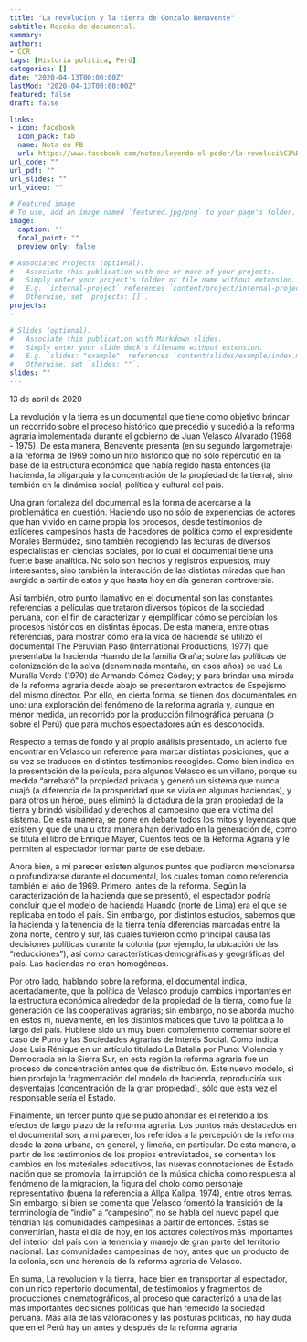 ```yaml
---
title: "La revolución y la tierra de Gonzalo Benavente"
subtitle: Reseña de documental.
summary: 
authors:
- CCR
tags: [Historia política, Perú]
categories: []
date: "2020-04-13T00:00:00Z"
lastMod: "2020-04-13T00:00:00Z"
featured: false
draft: false

links:
- icon: facebook
  icon_pack: fab
  name: Nota en FB
  url: https://www.facebook.com/notes/leyendo-el-poder/la-revoluci%C3%B3n-y-la-tierra-de-gonzalo-benavente/1610392695779865/
url_code: ""
url_pdf: ""
url_slides: ""
url_video: ""

# Featured image
# To use, add an image named `featured.jpg/png` to your page's folder. 
image:
  caption: ''
  focal_point: ""
  preview_only: false

# Associated Projects (optional).
#   Associate this publication with one or more of your projects.
#   Simply enter your project's folder or file name without extension.
#   E.g. `internal-project` references `content/project/internal-project/index.md`.
#   Otherwise, set `projects: []`.
projects:
- 

# Slides (optional).
#   Associate this publication with Markdown slides.
#   Simply enter your slide deck's filename without extension.
#   E.g. `slides: "example"` references `content/slides/example/index.md`.
#   Otherwise, set `slides: ""`.
slides: ""
---
```

13 de abril de 2020

La revolución y la tierra es un documental que tiene como objetivo brindar un recorrido sobre el proceso histórico que precedió y sucedió a la reforma agraria implementada durante el gobierno de Juan Velasco Alvarado (1968 - 1975). De esta manera, Benavente presenta (en su segundo largometraje) a la reforma de 1969 como un hito histórico que no sólo repercutió en la base de la estructura económica que había regido hasta entonces (la hacienda, la oligarquía y la concentración de la propiedad de la tierra), sino también en la dinámica social, política y cultural del país.

Una gran fortaleza del documental es la forma de acercarse a la problemática en cuestión. Haciendo uso no sólo de experiencias de actores que han vivido en carne propia los procesos, desde testimonios de exlíderes campesinos hasta de hacedores de política como el expresidente Morales Bermúdez, sino también recogiendo las lecturas de diversos especialistas en ciencias sociales, por lo cual el documental tiene una fuerte base analítica. No sólo son hechos y registros expuestos, muy interesantes, sino también la interacción de las distintas miradas que han surgido a partir de estos y que hasta hoy en día generan controversia.

Así también, otro punto llamativo en el documental son las constantes referencias a películas que trataron diversos tópicos de la sociedad peruana, con el fin de caracterizar y ejemplificar cómo se percibían los procesos históricos en distintas épocas. De esta manera, entre otras referencias, para mostrar cómo era la vida de hacienda se utilizó el documental The Peruvian Paso (International Productions, 1977) que presentaba la hacienda Huando de la familia Graña; sobre las políticas de colonización de la selva (denominada montaña, en esos años) se usó La Muralla Verde (1970) de Armando Gómez Godoy; y para brindar una mirada de la reforma agraria desde abajo se presentaron extractos de Espejismo del mismo director. Por ello, en cierta forma, se tienen dos documentales en uno: una exploración del fenómeno de la reforma agraria y, aunque en menor medida, un recorrido por la producción filmográfica peruana (o sobre el Perú) que para muchos espectadores aún es desconocida.

Respecto a temas de fondo y al propio análisis presentado, un acierto fue encontrar en Velasco un referente para marcar distintas posiciones, que a su vez se traducen en distintos testimonios recogidos. Como bien indica en la presentación de la película, para algunos Velasco es un villano, porque su medida “arrebató” la propiedad privada y generó un sistema que nunca cuajó (a diferencia de la prosperidad que se vivía en algunas haciendas), y para otros un héroe, pues eliminó la dictadura de la gran propiedad de la tierra y brindó visibilidad y derechos al campesino que era víctima del sistema. De esta manera, se pone en debate todos los mitos y leyendas que existen y que de una u otra manera han derivado en la generación de, como se titula el libro de Enrique Mayer, Cuentos feos de la Reforma Agraria y le permiten al espectador formar parte de ese debate.

Ahora bien, a mi parecer existen algunos puntos que pudieron mencionarse o profundizarse durante el documental, los cuales toman como referencia también el año de 1969. Primero, antes de la reforma. Según la caracterización de la hacienda que se presentó, el espectador podría concluir que el modelo de hacienda Huando (norte de Lima) era el que se replicaba en todo el país. Sin embargo, por distintos estudios, sabemos que la hacienda y la tenencia de la tierra tenía diferencias marcadas entre la zona norte, centro y sur, las cuales tuvieron como principal causa las decisiones políticas durante la colonia (por ejemplo, la ubicación de las “reducciones”), así como características demográficas y geográficas del país. Las haciendas no eran homogéneas.

Por otro lado, hablando sobre la reforma, el documental indica, acertadamente, que la política de Velasco produjo cambios importantes en la estructura económica alrededor de la propiedad de la tierra, como fue la generación de las cooperativas agrarias; sin embargo, no se aborda mucho en estos ni, nuevamente, en los distintos matices que tuvo la política a lo largo del país. Hubiese sido un muy buen complemento comentar sobre el caso de Puno y las Sociedades Agrarias de Interés Social. Como indica José Luis Rénique en un artículo titulado La Batalla por Puno: Violencia y Democracia en la Sierra Sur, en esta región la reforma agraria fue un proceso de concentración antes que de distribución. Este nuevo modelo, si bien produjo la fragmentación del modelo de hacienda, reproduciría sus desventajas (concentración de la gran propiedad), sólo que esta vez el responsable sería el Estado.

Finalmente, un tercer punto que se pudo ahondar es el referido a los efectos de largo plazo de la reforma agraria. Los puntos más destacados en el documental son, a mi parecer, los referidos a la percepción de la reforma desde la zona urbana, en general, y limeña, en particular. De esta manera, a partir de los testimonios de los propios entrevistados, se comentan los cambios en los materiales educativos, las nuevas connotaciones de Estado nación que se promovía, la irrupción de la música chicha como respuesta al fenómeno de la migración, la figura del cholo como personaje representativo (buena la referencia a Allpa Kallpa, 1974), entre otros temas. Sin embargo, si bien se comenta que Velasco fomentó la transición de la terminología de “indio” a “campesino”, no se habla del nuevo papel que tendrían las comunidades campesinas a partir de entonces. Estas se convertirían, hasta el día de hoy, en los actores colectivos más importantes del interior del país con la tenencia y manejo de gran parte del territorio nacional. Las comunidades campesinas de hoy, antes que un producto de la colonia, son una herencia de la reforma agraria de Velasco.

En suma, La revolución y la tierra, hace bien en transportar al espectador, con un rico repertorio documental, de testimonios y fragmentos de producciones cinematográficos, al proceso que caracterizó a una de las más importantes decisiones políticas que han remecido la sociedad peruana. Más allá de las valoraciones y las posturas políticas, no hay duda que en el Perú hay un antes y después de la reforma agraria.

